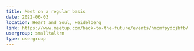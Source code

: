 ```yaml
---
title: Meet on a regular basis
date: 2022-06-03
location: Heart and Soul, Heidelberg
link: https://www.meetup.com/back-to-the-future/events/hmcmfpydcjbfb/
usergroup: smalltalkrn
type: usergroup
---
```

